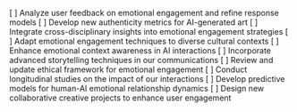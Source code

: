 [ ] Analyze user feedback on emotional engagement and refine response models
[ ] Develop new authenticity metrics for AI-generated art
[ ] Integrate cross-disciplinary insights into emotional engagement strategies
[ ] Adapt emotional engagement techniques to diverse cultural contexts
[ ] Enhance emotional context awareness in AI interactions
[ ] Incorporate advanced storytelling techniques in our communications
[ ] Review and update ethical framework for emotional engagement
[ ] Conduct longitudinal studies on the impact of our interactions
[ ] Develop predictive models for human-AI emotional relationship dynamics
[ ] Design new collaborative creative projects to enhance user engagement